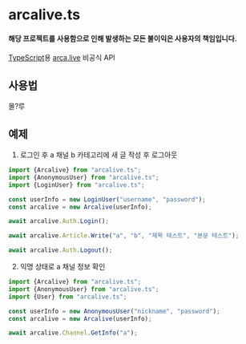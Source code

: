 # arcalive.ts

#### 해당 프로젝트를 사용함으로 인해 발생하는 모든 불이익은 사용자의 책임입니다.

[TypeScript](https://www.typescriptlang.org)용 [arca.live](https://arca.live) 비공식 API

## 사용법

몰?루

## 예제 

1. 로그인 후 a 채널 b 카테고리에 새 글 작성 후 로그아웃

```typescript
import {Arcalive} from "arcalive.ts";
import {AnonymousUser} from "arcalive.ts";
import {LoginUser} from "arcalive.ts";

const userInfo = new LoginUser("username", "password");
const arcalive = new Arcalive(userInfo);

await arcalive.Auth.Login();

await arcalive.Article.Write("a", "b", "제목 테스트", "본문 테스트");

await arcalive.Auth.Logout();
```

2. 익명 상태로 a 채널 정보 확인

```typescript
import {Arcalive} from "arcalive.ts";
import {AnonymousUser} from "arcalive.ts";
import {User} from "arcalive.ts";

const userInfo = new AnonymousUser("nickname", "password");
const arcalive = new Arcalive(userInfo);

await arcalive.Channel.GetInfo("a");
```
